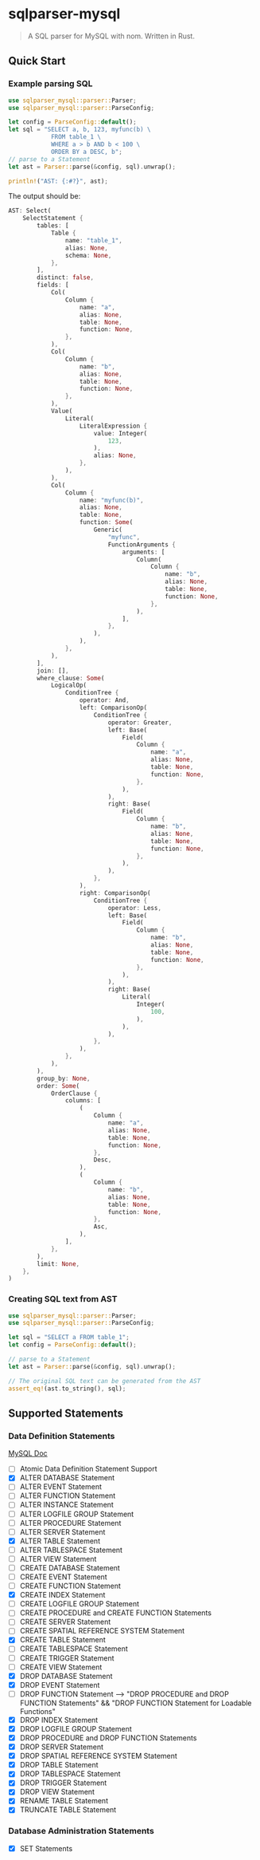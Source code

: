 # sqlparser-mysql

> A SQL parser for MySQL with nom. Written in Rust.

## Quick Start

### Example parsing SQL
```rust
use sqlparser_mysql::parser::Parser;
use sqlparser_mysql::parser::ParseConfig;

let config = ParseConfig::default();
let sql = "SELECT a, b, 123, myfunc(b) \
            FROM table_1 \
            WHERE a > b AND b < 100 \
            ORDER BY a DESC, b";
// parse to a Statement
let ast = Parser::parse(&config, sql).unwrap();

println!("AST: {:#?}", ast);
```
The output should be:
```rust
AST: Select(
    SelectStatement {
        tables: [
            Table {
                name: "table_1",
                alias: None,
                schema: None,
            },
        ],
        distinct: false,
        fields: [
            Col(
                Column {
                    name: "a",
                    alias: None,
                    table: None,
                    function: None,
                },
            ),
            Col(
                Column {
                    name: "b",
                    alias: None,
                    table: None,
                    function: None,
                },
            ),
            Value(
                Literal(
                    LiteralExpression {
                        value: Integer(
                            123,
                        ),
                        alias: None,
                    },
                ),
            ),
            Col(
                Column {
                    name: "myfunc(b)",
                    alias: None,
                    table: None,
                    function: Some(
                        Generic(
                            "myfunc",
                            FunctionArguments {
                                arguments: [
                                    Column(
                                        Column {
                                            name: "b",
                                            alias: None,
                                            table: None,
                                            function: None,
                                        },
                                    ),
                                ],
                            },
                        ),
                    ),
                },
            ),
        ],
        join: [],
        where_clause: Some(
            LogicalOp(
                ConditionTree {
                    operator: And,
                    left: ComparisonOp(
                        ConditionTree {
                            operator: Greater,
                            left: Base(
                                Field(
                                    Column {
                                        name: "a",
                                        alias: None,
                                        table: None,
                                        function: None,
                                    },
                                ),
                            ),
                            right: Base(
                                Field(
                                    Column {
                                        name: "b",
                                        alias: None,
                                        table: None,
                                        function: None,
                                    },
                                ),
                            ),
                        },
                    ),
                    right: ComparisonOp(
                        ConditionTree {
                            operator: Less,
                            left: Base(
                                Field(
                                    Column {
                                        name: "b",
                                        alias: None,
                                        table: None,
                                        function: None,
                                    },
                                ),
                            ),
                            right: Base(
                                Literal(
                                    Integer(
                                        100,
                                    ),
                                ),
                            ),
                        },
                    ),
                },
            ),
        ),
        group_by: None,
        order: Some(
            OrderClause {
                columns: [
                    (
                        Column {
                            name: "a",
                            alias: None,
                            table: None,
                            function: None,
                        },
                        Desc,
                    ),
                    (
                        Column {
                            name: "b",
                            alias: None,
                            table: None,
                            function: None,
                        },
                        Asc,
                    ),
                ],
            },
        ),
        limit: None,
    },
)
```

### Creating SQL text from AST
```rust
use sqlparser_mysql::parser::Parser;
use sqlparser_mysql::parser::ParseConfig;

let sql = "SELECT a FROM table_1";
let config = ParseConfig::default();

// parse to a Statement
let ast = Parser::parse(&config, sql).unwrap();

// The original SQL text can be generated from the AST
assert_eq!(ast.to_string(), sql);
```

## Supported Statements

### Data Definition Statements

[MySQL Doc](https://dev.mysql.com/doc/refman/8.0/en/sql-data-definition-statements.html)

- [ ] Atomic Data Definition Statement Support
- [x] ALTER DATABASE Statement
- [ ] ALTER EVENT Statement
- [ ] ALTER FUNCTION Statement
- [ ] ALTER INSTANCE Statement
- [ ] ALTER LOGFILE GROUP Statement
- [ ] ALTER PROCEDURE Statement
- [ ] ALTER SERVER Statement
- [x] ALTER TABLE Statement
- [ ] ALTER TABLESPACE Statement
- [ ] ALTER VIEW Statement
- [ ] CREATE DATABASE Statement
- [ ] CREATE EVENT Statement
- [ ] CREATE FUNCTION Statement
- [x] CREATE INDEX Statement
- [ ] CREATE LOGFILE GROUP Statement
- [ ] CREATE PROCEDURE and CREATE FUNCTION Statements
- [ ] CREATE SERVER Statement
- [ ] CREATE SPATIAL REFERENCE SYSTEM Statement
- [x] CREATE TABLE Statement
- [ ] CREATE TABLESPACE Statement
- [ ] CREATE TRIGGER Statement
- [ ] CREATE VIEW Statement
- [x] DROP DATABASE Statement
- [x] DROP EVENT Statement
- [ ] DROP FUNCTION Statement --> "DROP PROCEDURE and DROP FUNCTION Statements" && "DROP FUNCTION Statement for Loadable Functions"
- [x] DROP INDEX Statement
- [x] DROP LOGFILE GROUP Statement
- [x] DROP PROCEDURE and DROP FUNCTION Statements
- [x] DROP SERVER Statement
- [x] DROP SPATIAL REFERENCE SYSTEM Statement
- [x] DROP TABLE Statement
- [x] DROP TABLESPACE Statement
- [x] DROP TRIGGER Statement
- [x] DROP VIEW Statement
- [x] RENAME TABLE Statement
- [x] TRUNCATE TABLE Statement

### Database Administration Statements
- [x] SET Statements